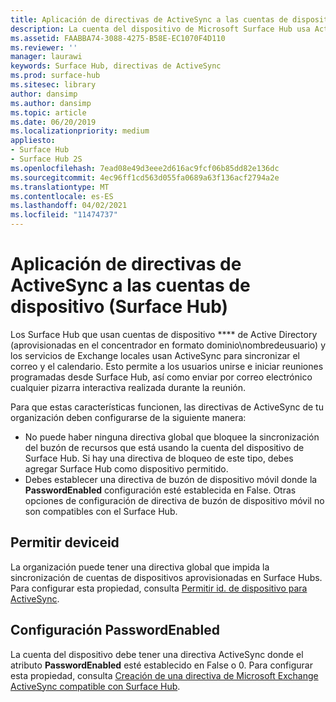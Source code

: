 ```yaml
---
title: Aplicación de directivas de ActiveSync a las cuentas de dispositivo (Surface Hub)
description: La cuenta del dispositivo de Microsoft Surface Hub usa ActiveSync para sincronizar el correo y el calendario. Esto permite a los usuarios unirse e iniciar reuniones programadas desde Surface Hub, así como enviar por correo electrónico cualquier pizarra interactiva realizada durante la reunión.
ms.assetid: FAABBA74-3088-4275-B58E-EC1070F4D110
ms.reviewer: ''
manager: laurawi
keywords: Surface Hub, directivas de ActiveSync
ms.prod: surface-hub
ms.sitesec: library
author: dansimp
ms.author: dansimp
ms.topic: article
ms.date: 06/20/2019
ms.localizationpriority: medium
appliesto:
- Surface Hub
- Surface Hub 2S
ms.openlocfilehash: 7ead08e49d3eee2d616ac9fcf06b85dd82e136dc
ms.sourcegitcommit: 4ec96ff1cd563d055fa0689a63f136acf2794a2e
ms.translationtype: MT
ms.contentlocale: es-ES
ms.lasthandoff: 04/02/2021
ms.locfileid: "11474737"
---
```

# <a name="applying-activesync-policies-to-device-accounts-surface-hub"></a>Aplicación de directivas de ActiveSync a las cuentas de dispositivo (Surface Hub)


Los Surface Hub que usan cuentas de dispositivo **** de Active Directory (aprovisionadas en el concentrador en formato dominio\nombredeusuario) y los servicios de Exchange locales usan ActiveSync para sincronizar el correo y el calendario. Esto permite a los usuarios unirse e iniciar reuniones programadas desde Surface Hub, así como enviar por correo electrónico cualquier pizarra interactiva realizada durante la reunión.

Para que estas características funcionen, las directivas de ActiveSync de tu organización deben configurarse de la siguiente manera:

-   No puede haber ninguna directiva global que bloquee la sincronización del buzón de recursos que está usando la cuenta del dispositivo de Surface Hub. Si hay una directiva de bloqueo de este tipo, debes agregar Surface Hub como dispositivo permitido.
-   Debes establecer una directiva de buzón de dispositivo móvil donde la **PasswordEnabled** configuración esté establecida en False. Otras opciones de configuración de directiva de buzón de dispositivo móvil no son compatibles con el Surface Hub.

## <a name="allowing-the-deviceid"></a>Permitir deviceid

La organización puede tener una directiva global que impida la sincronización de cuentas de dispositivos aprovisionadas en Surface Hubs. Para configurar esta propiedad, consulta [Permitir id. de dispositivo para ActiveSync](appendix-a-powershell-scripts-for-surface-hub.md#allowing-device-ids-for-activesync).

## <a name="setting-passwordenabled"></a>Configuración PasswordEnabled

La cuenta del dispositivo debe tener una directiva ActiveSync donde el atributo **PasswordEnabled** esté establecido en False o 0. Para configurar esta propiedad, consulta [Creación de una directiva de Microsoft Exchange ActiveSync compatible con Surface Hub](appendix-a-powershell-scripts-for-surface-hub.md#create-compatible-as-policy).

 

 





